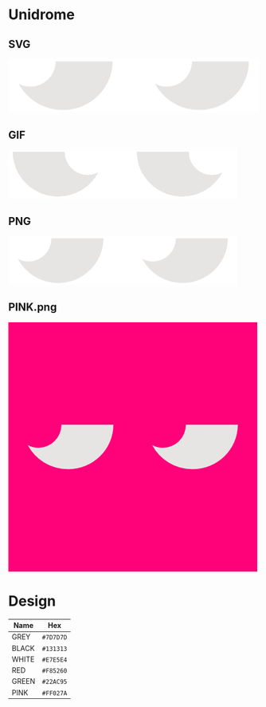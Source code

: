 # Unidrome

## SVG

  <img src="logo.svg" alt="Unidrome Logo" />

## GIF

  <img src="logo.gif" alt="Unidrome Logo" />

## PNG

  <img src="logo.png" alt="Unidrome Logo" />

## PINK.png

  <img src="pink.png" alt="Unidrome Logo" />

# Design

| Name  | Hex       |
| ----- | --------- |
| GREY  | `#7D7D7D` |
| BLACK | `#131313` |
| WHITE | `#E7E5E4` |
| RED   | `#F85260` |
| GREEN | `#22AC95` |
| PINK  | `#FF027A` |
